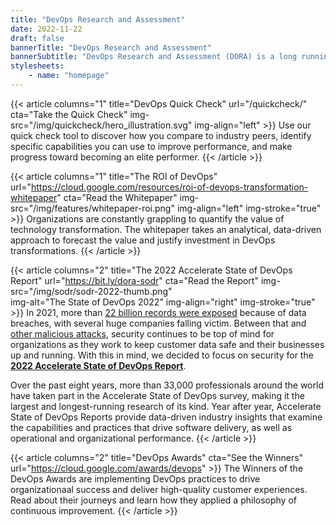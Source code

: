 ```yaml
---
title: "DevOps Research and Assessment"
date: 2022-11-22
draft: false
bannerTitle: "DevOps Research and Assessment"
bannerSubtitle: "DevOps Research and Assessment (DORA) is a long running research program that seeks to understand the capabilities that drive software delivery and operations performance.  DORA helps teams apply those capabilities, leading to better organizational performance."
stylesheets:
    - name: "homepage"
---
```


{{< article columns="1" 
    title="DevOps Quick Check" 
    url="/quickcheck/"
    cta="Take the Quick Check" 
    img-src="/img/quickcheck/hero_illustration.svg" 
    img-align="left" 
    >}}
Use our quick check tool to discover how you compare to industry peers, identify specific capabilities you can use to improve performance, and make progress toward becoming an elite performer.
{{< /article >}}

{{< article 
    columns="1" 
    title="The ROI of DevOps" 
    url="https://cloud.google.com/resources/roi-of-devops-transformation-whitepaper"
    cta="Read the Whitepaper"
    img-src="/img/features/whitepaper-roi.png"
    img-align="left"
    img-stroke="true" >}}
Organizations are constantly grappling to quantify the value of technology transformation. The whitepaper takes an analytical, data-driven approach to forecast the value and justify investment in DevOps transformations.
{{< /article >}}

{{< article columns="2" 
    title="The 2022 Accelerate State of DevOps Report" 
    url="https://bit.ly/dora-sodr"
    cta="Read the Report"
    img-src="/img/sodr/sodr-2022-thumb.png"  
    img-alt="The State of DevOps 2022" 
    img-align="right"
    img-stroke="true"
    >}}
In 2021, more than [22 billion records were exposed](https://www.securitymagazine.com/articles/97046-over-22-billion-records-exposed-in-2021) because of data breaches, with several huge companies falling victim. Between that and [other malicious attacks](https://www.npr.org/2021/04/16/985439655/a-worst-nightmare-cyberattack-the-untold-story-of-the-solarwinds-hack), security continues to be top of mind for organizations as they work to keep customer data safe and their businesses up and running. With this in mind, we decided to focus on security for the **[2022 Accelerate State of DevOps Report](https://bit.ly/dora-sodr)**.

Over the past eight years, more than 33,000 professionals around the world have taken part in the Accelerate State of DevOps survey, making it the largest and longest-running research of its kind. Year after year, Accelerate State of DevOps Reports provide data-driven industry insights that examine the capabilities and practices that drive software delivery, as well as operational and organizational performance.
{{< /article >}}

{{< article 
    columns="2" 
    title="DevOps Awards" 
    cta="See the Winners"
    url="https://cloud.google.com/awards/devops" >}}
The Winners of the DevOps Awards are implementing DevOps practices to drive organizationaal success and deliver high-quality customer experiences. Read about their journeys and learn how they applied a philosophy of continuous improvement.
{{< /article >}}
